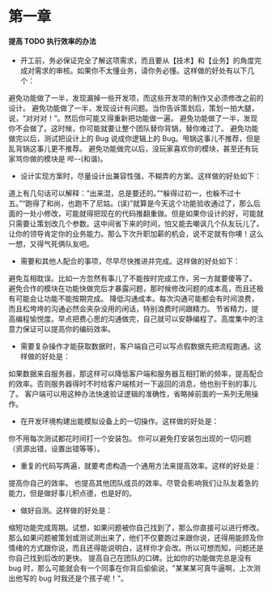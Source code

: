 # 第一章

#### 提高 TODO 执行效率的办法

+ 开工前，务必保证完全了解这项需求，而且要从【技术】和【业务】的角度完成对需求的审核。如果你不太懂业务，请你务必懂。这样做的好处有以下几个：

避免功能做了一半，发现漏掉一些开发项，而这些开发项的制作又必须修改之前的设计。
避免功能做了一半，发现设计有问题。当你告诉策划后，策划一拍大腿，说，“对对对！”。然后你可能又得重新把功能做一遍。
避免功能做了一半，发现你不会做了。这时候，你可能就要让整个团队替你背锅，替你难过了。
避免功能做完以后，测试把设计上的 Bug 说成你逻辑上的 Bug。甩锅这事儿不推荐，但是乱背锅这事儿更不推荐。
避免功能做完以后，没玩家喜欢你的模块，甚至还有玩家骂你做的模块是 哔--(和谐)。
+ 设计实现方案时，尽量设计出兼容性强，不糊弄的方案。这样做的好处如下：

道上有几句话可以解释：“出来混，总是要还的。”“躲得过初一，也躲不过十五。”“跑得了和尚，也跑不了尼姑。(误)”就算是今天这个功能验收通过了，那么后面的一处小修改，可能就得把现在的代码推翻重做。但是如果你设计的好，可能就只需要让策划改几个参数。这中间省下来的时间，怕又能去嘲讽几个队友玩儿了。
让你的领导肯定你的业务能力。那么下次升职加薪的机会，说不定就有你噢！这么一想，又得气死俩队友吧。
+ 需要和其他人配合的事项，尽早尽快推进并完成。这样做的好处如下：

避免互相耽误。比如一方忽然有事儿了不能按时完成工作，另一方就要傻等了。
避免合作的模块在功能快做完后才暴露问题，那时候修改问题的成本高，而且还极有可能会让功能不能按期完成。
降低沟通成本。每次沟通可能都会有时间浪费，而且松垮垮的沟通必然会夹杂没用的闲话，特别浪费时间跟精力。
节省精力，提高编程愉悦度。早点把费心思的沟通做完，自己就可以安静编程了。高度集中的注意力保证可以提高你的编码效率。
+ 需要复杂操作才能获取数据时，客户端自己可以写点假数据先把流程跑通。这样做的好处是：

如果数据来自服务器，那这样可以降低客户端和服务器互相打断的频率，提高配合的效率。否则服务器得时不时给客户端核对一下返回的消息，他也别干别的事儿了。
客户端可以用这种办法快速验证逻辑的准确性，省略掉前面的一系列无用操作。
+ 在开发环境构建出能模拟设备上的一切操作。这样做的好处是：

你不用每次测试都花时间打一个安装包。
你可以避免打安装包出现的一切问题（资源出错，设置出错等等）。
+ 重复的代码写两遍，就要考虑构造一个通用方法来提高效率。这样的好处是：

提高你自己的效率。
也提高其他团队成员的效率。尽管会影响我们让队友着急的能力，但是做好事儿积点德，也是好的。
+ 做好自测。这样做的好处是：

缩短功能完成周期。试想，如果问题被你自己找到了，那么你直接可以进行修改。那么如果问题被策划或测试测出来了，他们不仅要跑过来跟你说，还得用能顾及你情绪的方式跟你说，而且还得能说明白，这样你才会改。所以可想而知，问题还是你自己找到后改的更快。
提高自己在团队的口碑。比如你的功能做完总是没有 bug 时，那么可能就会有一个同事在你背后偷偷说，"某某某可真牛逼啊，上次测出他写的 bug 时我还是个孩子呢！"。
